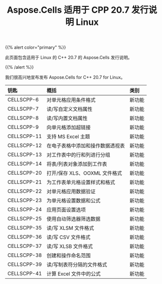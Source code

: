 ﻿---
title: Aspose.Cells 适用于 CPP 20.7 发行说明 Linux
type: docs
weight: 10
url: /zh/cpp/aspose-cells-for-cpp-20-7-release-notes-linux/
---
{{% alert color="primary" %}} 

此页面包含适用于 Linux 的 C++ 20.7 的 Aspose.Cells 发行说明。

{{% /alert %}} 

我们很高兴地宣布发布 Aspose.Cells for C++ 20.7 for Linux。

|**钥匙**|**概括**|**类别**|
|:- |:- |:- |
|CELLSCPP-6|对单元格应用条件格式|新功能|
|CELLSCPP-7|读/写自定义文档属性|新功能|
|CELLSCPP-8|读/写内置文档属性|新功能|
|CELLSCPP-9|向单元格添加超链接|新功能|
|CELLSCPP-11|支持 MS Excel 主题|新功能|
|CELLSCPP-12|在电子表格中添加和操作数据透视表|新功能|
|CELLSCPP-13|对工作表中的行和列进行分组|新功能|
|CELLSCPP-14|将表/列表对象添加到工作表|新功能|
|CELLSCPP-20|打开/保存 XLS、OOXML 文件格式|新功能|
|CELLSCPP-21|为工作表单元格设置样式和格式|新功能|
|CELLSCPP-22|对单元格应用数据验证|新功能|
|CELLSCPP-23|为单元格设置数据和公式|新功能|
|CELLSCPP-24|应用页面设置选项|新功能|
|CELLSCPP-25|使用自动筛选器筛选数据|新功能|
|CELLSCPP-35|读/写 XLSM 文件格式|新功能|
|CELLSCPP-36|读/写 CSV 文件格式|新功能|
|CELLSCPP-37|读/写 XLSB 文件格式|新功能|
|CELLSCPP-38|创建和操作命名范围|新功能|
|CELLSCPP-39|读/写制表符分隔的文件格式|新功能|
|CELLSCPP-41|计算 Excel 文件中的公式|新功能|

